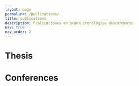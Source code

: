 ```yaml
---
layout: page
permalink: /publications/
title: publications
description: Publicaciones en orden cronológico descendente.
nav: true
nav_order: 2
---
```


<!-- _pages/publications.md -->

<!-- Bibsearch Feature -->
<!-- 
{% include bib_search.liquid %}

<div class="publications">

{% bibliography %}

</div>
 -->

 # Thesis



 # Conferences 

